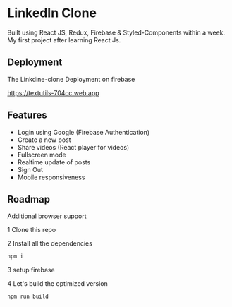 
# LinkedIn Clone
Built using React JS, Redux, Firebase & Styled-Components within a week. My first project after learning React Js.
## Deployment
The Linkdine-clone Deployment on firebase 

https://textutils-704cc.web.app

## Features

- Login using Google (Firebase Authentication)
- Create a new post
- Share videos  (React player for videos) 
- Fullscreen mode
- Realtime update of posts
- Sign Out
- Mobile responsiveness
## Roadmap

Additional browser support

1 Clone this repo

2 Install all the dependencies



```bash
npm i
```
3 setup firebase

4 Let's build the optimized version

```bash
npm run build
```

